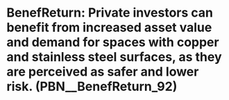 # BenefReturn: __Private investors can benefit from increased asset value and demand for spaces with copper and stainless steel surfaces, as they are perceived as safer and lower risk.__ (PBN__BenefReturn_92)

